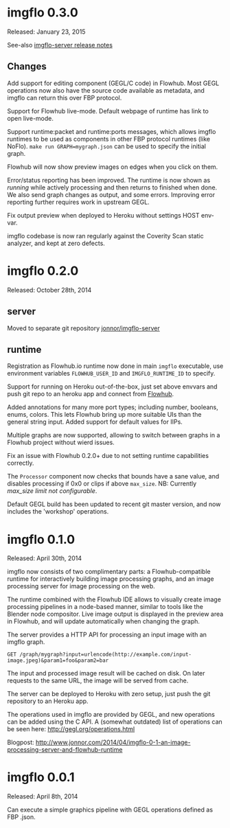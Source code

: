 imgflo 0.3.0
=============
Released: January 23, 2015

See-also [imgflo-server release notes](https://github.com/imgflo/imgflo-server)

Changes
--------

Add support for editing component (GEGL/C code) in Flowhub. Most GEGL operations
now also have the source code available as metadata, and imgflo can return this over FBP protocol.

Support for Flowhub live-mode. Default webpage of runtime has link to open live-mode.

Support runtime:packet and runtime:ports messages, which allows
imgflo runtimes to be used as components in other FBP protocol runtimes (like NoFlo).
`make run GRAPH=mygraph.json` can be used to specify the initial graph.

Flowhub will now show preview images on edges when you click on them.

Error/status reporting has been improved. The runtime is now shown as *running* while
actively processing and then returns to finished when done. We also send graph changes
as output, and some errors. Improving error reporting further requires work in upstream GEGL.

Fix output preview when deployed to Heroku without settings HOST env-var.

imgflo codebase is now ran regularly against the Coverity Scan static analyzer,
and kept at zero defects.

imgflo 0.2.0
=============
Released: October 28th, 2014

server
-------
Moved to separate git repository [jonnor/imgflo-server](https://github.com/jonnor/imgflo-server)

runtime
--------
Registration as Flowhub.io runtime now done in main `imgflo` executable,
use environment variables `FLOWHUB_USER_ID` and `IMGFLO_RUNTIME_ID` to specify.

Support for running on Heroku out-of-the-box, just set above envvars
and push git repo to an heroku app and connect from [Flowhub](http://flowhub.io).

Added annotations for many more port types; including number, booleans, enums, colors.
This lets Flowhub bring up more suitable UIs than the general string input.
Added support for default values for IIPs.

Multiple graphs are now supported, allowing to switch
between graphs in a Flowhub project without wierd issues.

Fix an issue with Flowhub 0.2.0+ due to not setting runtime capabilities correctly.

The `Processor` component now checks that bounds have a sane value,
and disables processing if 0x0 or clips if above `max_size`.
NB: Currently *max_size limit not configurable*.

Default GEGL build has been updated to recent git master version,
and now includes the 'workshop' operations.


imgflo 0.1.0
=============
Released: April 30th, 2014

imgflo now consists of two complimentary parts:
a Flowhub-compatible runtime for interactively building image processing graphs,
and an image processing server for image processing on the web.

The runtime combined with the Flowhub IDE allows to visually create image
processing pipelines in a node-based manner, similar to tools like the Blender node compositor.
Live image output is displayed in the preview area in Flowhub, and will
update automatically when changing the graph.

The server provides a HTTP API for processing an input image with an imgflo graph.

    GET /graph/mygraph?input=urlencode(http://example.com/input-image.jpeg)&param1=foo&param2=bar

The input and processed image result will be cached on disk.
On later requests to the same URL, the image will be served from cache.

The server can be deployed to Heroku with zero setup, just push the git repository to an Heroku app.

The operations used in imgflo are provided by GEGL, and new operations can be added using the C API.
A (somewhat outdated) list of operations can be seen here: http://gegl.org/operations.html

Blogpost: http://www.jonnor.com/2014/04/imgflo-0-1-an-image-processing-server-and-flowhub-runtime

imgflo 0.0.1
=============
Released: April 8th, 2014

Can execute a simple graphics pipeline with GEGL operations defined as FBP .json.
